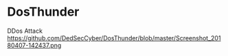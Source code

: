 # DosThunder
DDos Attack
https://github.com/DedSecCyber/DosThunder/blob/master/Screenshot_20180407-142437.png

